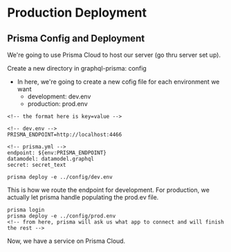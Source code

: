 # Production Deployment

## Prisma Config and Deployment

We're going to use Prisma Cloud to host our server (go thru server set up).

Create a new directory in graphql-prisma: config

- In here, we're going to create a new cofig file for each environment we want
  - development: dev.env
  - production: prod.env

```env
<!-- the format here is key=value -->

<!-- dev.env -->
PRISMA_ENDPOINT=http://localhost:4466

<!-- prisma.yml -->
endpoint: ${env:PRISMA_ENDPOINT}
datamodel: datamodel.graphql
secret: secret_text

prisma deploy -e ../config/dev.env
```
This is how we route the endpoint for development. For production, we actually let prisma handle populating the prod.ev file.

```
prisma login
prisma deploy -e ../config/prod.env
<!-- from here, prisma will ask us what app to connect and will finish the rest -->
```
Now, we have a service on Prisma Cloud.









